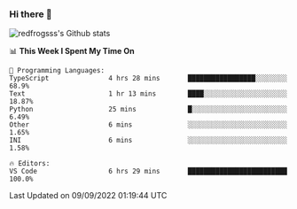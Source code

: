 ### Hi there 👋

<img src="https://github-readme-stats.vercel.app/api?username=redfrogsss&show_icons=true" alt="redfrogsss's Github stats"></img>

<!--START_SECTION:waka-->
📊 **This Week I Spent My Time On** 

```text
💬 Programming Languages: 
TypeScript               4 hrs 28 mins       █████████████████░░░░░░░░   68.9% 
Text                     1 hr 13 mins        ████░░░░░░░░░░░░░░░░░░░░░   18.87% 
Python                   25 mins             █░░░░░░░░░░░░░░░░░░░░░░░░   6.49% 
Other                    6 mins              ░░░░░░░░░░░░░░░░░░░░░░░░░   1.65% 
INI                      6 mins              ░░░░░░░░░░░░░░░░░░░░░░░░░   1.58%

🔥 Editors: 
VS Code                  6 hrs 29 mins       █████████████████████████   100.0%

```


 Last Updated on 09/09/2022 01:19:44 UTC
<!--END_SECTION:waka-->